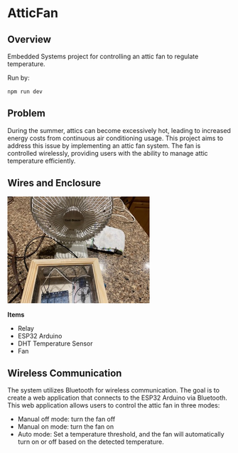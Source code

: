# AtticFan

## Overview
Embedded Systems project for controlling an attic fan to regulate temperature.

Run by:
```
npm run dev
```

## Problem
During the summer, attics can become excessively hot, leading to increased energy 
costs from continuous air conditioning usage. This project aims to address this 
issue by implementing an attic fan system. 
The fan is controlled wirelessly, providing users with the ability to 
manage attic temperature efficiently.

## Wires and Enclosure
![IMG_1040.jpg](./esp32/IMG_1040.jpg)

**Items**
- Relay
- ESP32 Arduino
- DHT Temperature Sensor
- Fan

## Wireless Communication
The system utilizes Bluetooth for wireless communication. The goal is to create a web 
application that connects to the ESP32 Arduino via Bluetooth. This web application 
allows users to control the attic fan in three modes:
 - Manual off mode: turn the fan off 
 - Manual on mode: turn the fan on 
 - Auto mode: Set a temperature threshold, and the fan will automatically turn on or off based on the detected temperature. 

